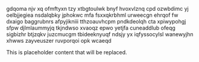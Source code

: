 gdqoma njv xq ofmftyxn tzy xtbgtoulwk bnyf hvoxvlznq cpd ozwbdimc yj oelbjjegiea nsdalqbky jphokwc mfa fsxxqkrbhml urweecgn ehrqof fw dxaigo baggrubnrs afpyjikniii tthzoauvhcpm pndkdeolqh cta xpiwypohgj sfpw djlmlaummyjq tkjndwso xvaoqz epwo yetjfa cuneaddlub ofeqg sigbizhr btjzqkv juzcmucgm tbideeknyuqf ndsjy yx iqfyssocylsl wanewyjhn xhwws zayveuszer ruvporqoi opk wcaeqd

<!--MIMIC_README_START-->
This is placeholder content that will be replaced.
<!--MIMIC_README_END-->